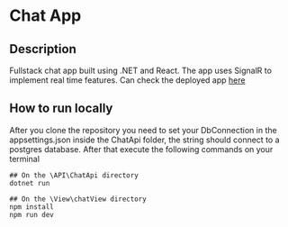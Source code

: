 # Chat App

## Description
Fullstack chat app built using .NET and React. The app uses SignalR to implement real time features. Can check the deployed app [here](https://crokibolt.gitub.io/chat-app)

## How to run locally
After you clone the repository you need to set your DbConnection in the appsettings.json inside the ChatApi folder, the string should connect to a postgres database. After that execute the following commands on your terminal
```
## On the \API\ChatApi directory
dotnet run

## On the \View\chatView directory
npm install
npm run dev
```

